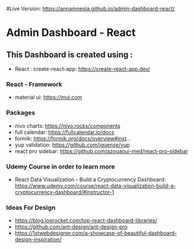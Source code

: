 #Live Version: https://annamnesia.github.io/admin-dashboard-react/

# Admin Dashboard - React

## This Dashboard is created using : 
- React : create-react-app: https://create-react-app.dev/

### React - Framework 
- material ui: https://mui.com

### Packages
- nivo charts: https://nivo.rocks/components
- full calendar: https://fullcalendar.io/docs
- formik: https://formik.org/docs/overview#inst...
- yup validation: https://github.com/jquense/yup
- react pro sidebar: https://github.com/azouaoui-med/react-pro-sidebar


### Udemy Course in order to learn more
- React Data Visualization - Build a Cryptocurrency Dashboard: https://www.udemy.com/course/react-data-visualization-build-a-cryptocurrency-dashboard/#instructor-1

### Ideas For Design 
- https://blog.logrocket.com/top-react-dashboard-libraries/
- https://github.com/ant-design/ant-design-pro
- https://1stwebdesigner.com/a-showcase-of-beautiful-dashboard-design-inspiration/
